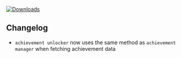 [![Downloads](https://img.shields.io/github/downloads/zevnda/steam-game-idler/1.8.9/total?style=for-the-badge&logo=github&color=137eb5)](https://github.com/zevnda/steam-game-idler/releases/download/1.8.9/Steam.Game.Idler_1.8.9_x64-setup.exe)

## Changelog
- `achievement unlocker` now uses the same method as `achievement manager` when fetching achievement data